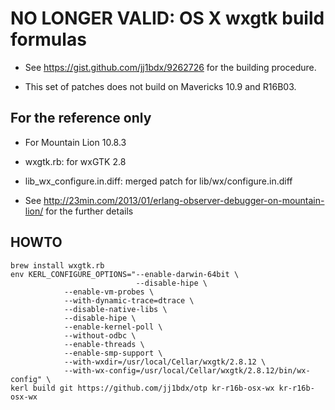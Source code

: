 # NO LONGER VALID: OS X wxgtk build formulas

* See https://gist.github.com/jj1bdx/9262726 for the building procedure.

* This set of patches does not build on Mavericks 10.9 and R16B03.

## For the reference only

* For Mountain Lion 10.8.3

* wxgtk.rb: for wxGTK 2.8
* lib_wx_configure.in.diff: merged patch for lib/wx/configure.in.diff

* See http://23min.com/2013/01/erlang-observer-debugger-on-mountain-lion/ for the further details

## HOWTO

    brew install wxgtk.rb
    env KERL_CONFIGURE_OPTIONS="--enable-darwin-64bit \
                                --disable-hipe \
				--enable-vm-probes \
				--with-dynamic-trace=dtrace \
				--disable-native-libs \
				--disable-hipe \
				--enable-kernel-poll \
				--without-odbc \
				--enable-threads \
				--enable-smp-support \
				--with-wxdir=/usr/local/Cellar/wxgtk/2.8.12 \
				--with-wx-config=/usr/local/Cellar/wxgtk/2.8.12/bin/wx-config" \
    kerl build git https://github.com/jj1bdx/otp kr-r16b-osx-wx kr-r16b-osx-wx

